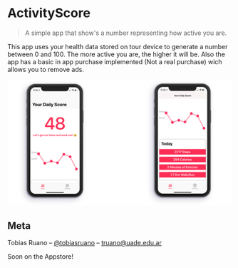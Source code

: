 # ActivityScore
> A simple app that show's a number representing how active you are.

This app uses your health data stored on tour device to generate a number between 0 and 100. The more active you are, the higher it will be. Also the app has a basic in app purchase implemented (Not a real purchase) wich allows you to remove ads.

![](header.png)

## Meta

Tobias Ruano – [@tobiasruano](https://twitter.com/tobiasruano) – truano@uade.edu.ar

Soon on the Appstore!
